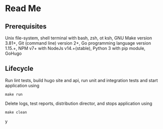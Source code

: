# Read Me

## Prerequisites
Unix file-system, shell terminal with bash, zsh, ot ksh, GNU Make version 3.81+, Git (command line) version 2+, Go programming language version 1.15.+, NPM v7+ with NodeJs v14.+(stable), Python 3 with pip module, GoHugo

## Lifecycle
Run lint tests, build hugo site and api, run unit and integration tests and start application using
```
make run
```
Delete logs, test reports, distribution director, and stops application using
```
make clean
```
y

